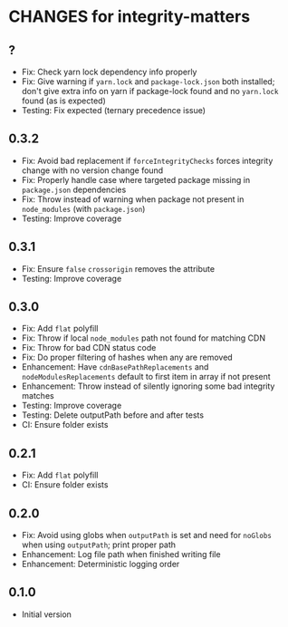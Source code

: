 # CHANGES for integrity-matters

## ?

- Fix: Check yarn lock dependency info properly
- Fix: Give warning if `yarn.lock` and `package-lock.json` both installed;
    don't give extra info on yarn if package-lock found and no `yarn.lock`
    found (as is expected)
- Testing: Fix expected (ternary precedence issue)

## 0.3.2

- Fix: Avoid bad replacement if `forceIntegrityChecks` forces integrity
    change with no version change found
- Fix: Properly handle case where targeted package missing in
    `package.json` dependencies
- Fix: Throw instead of warning when package not present in `node_modules`
    (with `package.json`)
- Testing: Improve coverage

## 0.3.1

- Fix: Ensure `false` `crossorigin` removes the attribute
- Testing: Improve coverage

## 0.3.0

- Fix: Add `flat` polyfill
- Fix: Throw if local `node_modules` path not found for matching CDN
- Fix: Throw for bad CDN status code
- Fix: Do proper filtering of hashes when any are removed
- Enhancement: Have `cdnBasePathReplacements` and `nodeModulesReplacements`
    default to first item in array if not present
- Enhancement: Throw instead of silently ignoring some bad integrity matches
- Testing: Improve coverage
- Testing: Delete outputPath before and after tests
- CI: Ensure folder exists

## 0.2.1

- Fix: Add `flat` polyfill
- CI: Ensure folder exists

## 0.2.0

- Fix: Avoid using globs when `outputPath` is set and need for `noGlobs`
    when using `outputPath`; print proper path
- Enhancement: Log file path when finished writing file
- Enhancement: Deterministic logging order

## 0.1.0

- Initial version
